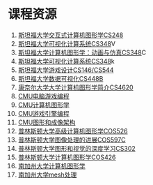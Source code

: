 # 课程资源

1. [斯坦福大学交互式计算机图形学CS248](http://graphics.stanford.edu/courses/cs248-18-spring/)
2. [斯坦福大学可视化计算系统CS348](http://graphics.stanford.edu/courses/cs348v-18-winter/)V
3. [斯坦福大学计算机图形学：动画与仿真CS348](ke-cheng.md)C
4. [斯坦福大学可视化计算系统CS348](http://cs348k.stanford.edu/fall18/)k
5. [斯坦福大学游戏设计CS146/CS544](https://stanfordgamedev.weebly.com/assignments.html)
6. [斯坦福大学数据可视化CS448B](https://magrawala.github.io/cs448b-fa18/)
7. [康奈尔大学大学计算机图形学简介CS4620](http://www.cs.cornell.edu/courses/cs4620/2018fa/)
8. [CMU电脑游戏编程](http://graphics.cs.cmu.edu/courses/15-466-f17/)
9. [CMU计算机图形学](http://15462.courses.cs.cmu.edu/spring2018/)
10. [CMU游戏引擎编程](http://graphics.cs.cmu.edu/courses/16-465-s15/)
11. [CMU图形和成像架构](http://www.cs.cmu.edu/afs/cs.cmu.edu/academic/class/15869-f11/www/)
12. [普林斯顿大学高级计算机图形学COS526](http://www.cs.princeton.edu/courses/archive/fall18/cos526/outline.html)
13. [普林斯顿大学图像处理的进展COS597C](http://www.cs.princeton.edu/courses/archive/fall17/cos597C/outline.html)
14. [普林斯顿大学图形和视觉的深度学习CS302](http://www.cs.princeton.edu/courses/archive/spring17/cos598F/)
15. [普林斯顿大学计算机图形学COS426](http://www.cs.princeton.edu/courses/archive/spring18/cos426/syllabus.php)
16. [南加州大学计算机图形学](http://www.hao-li.com/Hao_Li/Hao_Li_-_teaching_%5BCSCI_420__Computer_Graphics_FS_2018%5D.html)
17. [南加州大学mesh处理](http://www.hao-li.com/Hao_Li/Hao_Li_-_teaching_%5BCSCI_621__Digital_Geometry_Processing_SS_2018%5D.html)



